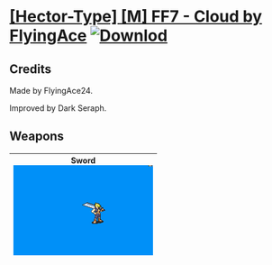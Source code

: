 # [\[Hector-Type\] \[M\] FF7 - Cloud by FlyingAce](./) [![Downlod](https://img.shields.io/badge/Download--red?style=social&logo=github)](https://minhaskamal.github.io/DownGit/#/home?url=https://github.com/Klokinator/FE-Repo/tree/main/Battle%20Animations%2FLords%20-%20FE6%2C%20FE7%20Types%2F%5BHector-Type%5D%20%5BM%5D%20FF7%20-%20Cloud%20by%20FlyingAce)
## Credits

Made by FlyingAce24.

Improved by Dark Seraph.

## Weapons

| <b>Sword</b><br/><img alt="Sword animation" src="./1.%20Sword/Sword.gif"/> |
| :---: |

